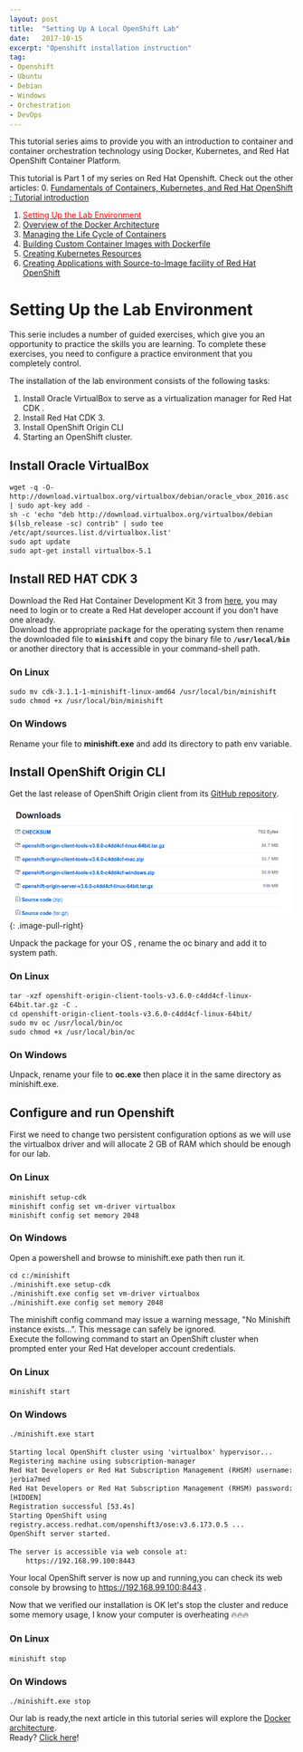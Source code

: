 ```yaml
---
layout: post
title:  "Setting Up A Local OpenShift Lab"
date:   2017-10-15
excerpt: "Openshift installation instruction"
tag:
- Openshift
- Ubuntu
- Debian
- Windows
- Orchestration
- DevOps
---
```


[//]: # (ToDo: add links to other articles)

This tutorial series aims to provide you with an introduction to container and container orchestration technology using Docker, Kubernetes, and Red Hat OpenShift Container Platform.

This tutorial is Part 1 of my series on Red Hat Openshift. Check out the other articles:
0. [Fundamentals of Containers, Kubernetes, and Red Hat OpenShift : Tutorial introduction][0]
1. [<span style="color:red">Setting Up the Lab Environment</span>][1]
2. [Overview of the Docker Architecture][2]
3. [Managing the Life Cycle of Containers][3]
4. [Building Custom Container Images with Dockerfile][4]
5. [Creating Kubernetes Resources][5]
6. [Creating Applications with Source-to-Image facility of Red Hat OpenShift][6]

# Setting Up the Lab Environment

This serie includes a number of guided exercises, which give you an opportunity to practice the skills you are learning. To complete these exercises, you need to configure a practice environment that you completely control.

The installation of the lab environment consists of the following tasks:
1. Install Oracle VirtualBox to serve as a virtualization manager for Red Hat CDK .
2. Install Red Hat CDK 3.
3. Install OpenShift Origin CLI
4. Starting an OpenShift cluster.


## Install Oracle VirtualBox

```shell
wget -q -O- http://download.virtualbox.org/virtualbox/debian/oracle_vbox_2016.asc | sudo apt-key add -
sh -c 'echo "deb http://download.virtualbox.org/virtualbox/debian $(lsb_release -sc) contrib" | sudo tee /etc/apt/sources.list.d/virtualbox.list'
sudo apt update
sudo apt-get install virtualbox-5.1
```
## Install RED HAT CDK 3

Download the Red Hat Container Development Kit 3 from [here][7], you may need to login or to create a Red Hat developer account if you don't have one already.  
Download the appropriate package for the operating system then rename the downloaded file to **`minishift​`** and copy the binary file to **`/usr/local/bin`​** or another directory that is accessible in your command-shell path.  

### On Linux 

```shell
sudo mv cdk-3.1.1-1-minishift-linux-amd64 /usr/local/bin/minishift
sudo chmod +x /usr/local/bin/minishift
```

### On Windows

Rename your file to **minishift.exe** and add its directory to path env variable.

## Install OpenShift Origin CLI

Get the last release of OpenShift Origin client from its [GitHub repository][8].

![jekyll Image](./../assets/img/01-OC_origin_CLI.png)
{: .image-pull-right}

Unpack the package for your OS , rename the oc binary and add it to system path.

### On Linux 

```shell
tar -xzf openshift-origin-client-tools-v3.6.0-c4dd4cf-linux-64bit.tar.gz -C .
cd openshift-origin-client-tools-v3.6.0-c4dd4cf-linux-64bit/
sudo mv oc /usr/local/bin/oc
sudo chmod +x /usr/local/bin/oc
```

### On Windows

Unpack, rename your file to **oc.exe** then place it in the same directory as minishift.exe.

## Configure and run Openshift

First we need to change two persistent configuration options as we will use the virtualbox driver and will allocate 2 GB of RAM which should be enough for our lab.

### On Linux 

```shell
minishift setup-cdk
minishift config set vm-driver virtualbox
minishift config set memory 2048
```

### On Windows

Open a powershell and browse to minishift.exe path then run it.

```shell
cd c:/minishift
./minishift.exe setup-cdk
./minishift.exe config set vm-driver virtualbox
./minishift.exe config set memory 2048
```
The minishift config​ command may issue a warning message, "No Minishift instance exists…".
This message can safely be ignored.  
Execute the following command to start an OpenShift cluster when prompted enter your Red Hat developer account credentials.

### On Linux 

```shell
minishift start
```
### On Windows

```shell
./minishift.exe start

Starting local OpenShift cluster using 'virtualbox' hypervisor...
Registering machine using subscription-manager
Red Hat Developers or Red Hat Subscription Management (RHSM) username: jerbia7med
Red Hat Developers or Red Hat Subscription Management (RHSM) password: [HIDDEN]
Registration successful [53.4s]
Starting OpenShift using registry.access.redhat.com/openshift3/ose:v3.6.173.0.5 ...
OpenShift server started.

The server is accessible via web console at:
    https://192.168.99.100:8443
```

Your local OpenShift server is now up and running,you can check its web console by browsing to https://192.168.99.100:8443 .

Now that we verified our installation is OK let's stop the cluster and reduce some memory usage, I know your computer is overheating :fire::fire::fire:

### On Linux 

```shell
minishift stop
```
### On Windows

```shell
./minishift.exe stop
```


Our lab is ready,the next article in this tutorial series will explore the [Docker architecture][2].  
Ready? [Click here][2]!

[0]: https://jerbiahmed.github.io/introduction
[1]: https://jerbiahmed.github.io/setting-up-openshift-lab
[2]: https://jerbiahmed.github.io/docker-overview/
[3]: https://jerbiahmed.github.io/docker-life-cycle
[4]: https://jerbiahmed.github.io/
[5]: https://jerbiahmed.github.io/
[6]: https://jerbiahmed.github.io/
[7]: https://developers.redhat.com/products/cdk/download
[8]: https://github.com/openshift/origin/releases